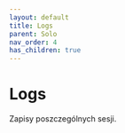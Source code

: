 ```yaml
---
layout: default
title: Logs
parent: Solo
nav_order: 4
has_children: true
---
```

# Logs
Zapisy poszczególnych sesji.